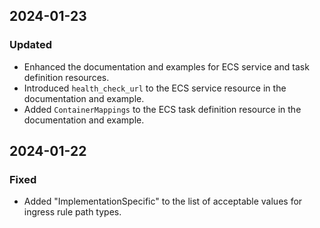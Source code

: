## 2024-01-23

### Updated
- Enhanced the documentation and examples for ECS service and task definition resources.
- Introduced `health_check_url` to the ECS service resource in the documentation and example.
- Added `ContainerMappings` to the ECS task definition resource in the documentation and example.

## 2024-01-22

### Fixed
- Added "ImplementationSpecific" to the list of acceptable values for ingress rule path types.
